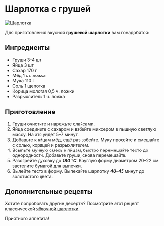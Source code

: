 # Шарлотка с грушей
![Шарлотка](https://img1.russianfood.com/dycontent/images_upl/531/big_530744.jpg)

Для приготовления вкусной **грушевой шарлотки** вам понадобятся:

## Ингредиенты
- Груши 3-4 шт
- Яйца 3 шт
- Сахар 170 г
- Мёд 1 ст. ложка
- Мука 110 г
- Соль 1 щепотка
- Корица молотая 0,5 ч. ложки
- Разрыхлитель 1 ч. ложка

## Приготовление
1. Груши очистите и нарежьте слайсами.
2. Яйца соедините с сахаром и взбейте миксером в пышную светлую массу. На это уйдёт 5–7 минут.
3. Добавьте к яйцам мёд, ещё раз взбейте. Муку просейте и смешайте с солью, корицей и разрыхлителем.
4. Всыпьте мучную смесь к яйцам, быстро перемешайте тесто до однородности. Добавьте груши, снова перемешайте.
5. Разогрейте духовку до ***180 °С***. Круглую форму диаметром 20–22 см застелите бумагой для выпечки.
6. Вылейте тесто в форму. Выпекайте шарлотку ***40–45*** минут до золотистого цвета.


## Дополнительные рецепты
Хотите попробовать другие десерты? Посмотрите этот рецепт классической [яблочной шарлотки](https://lifehacker.ru/recipe/sharlotka-s-yablokami/).

Приятного аппетита! 